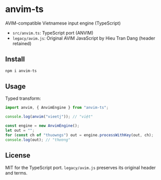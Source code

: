 # anvim-ts

AVIM-compatible Vietnamese input engine (TypeScript)

- `src/anvim.ts`: TypeScript port (ANVIM)
- `legacy/avim.js`: Original AVIM JavaScript by Hieu Tran Dang (header retained)

## Install

```bash
npm i anvim-ts
```

## Usage

Typed transform:

```ts
import anvim, { AnvimEngine } from "anvim-ts";

console.log(anvim("vieetj")); // "việt"

const engine = new AnvimEngine();
let out = "";
for (const ch of "thuowngs") out = engine.processWithKey(out, ch);
console.log(out); // "thương"
```

## License

MIT for the TypeScript port. `legacy/avim.js` preserves its original header and terms.
